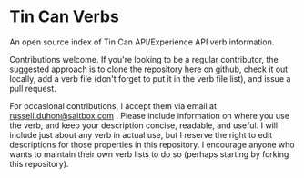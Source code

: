 Tin Can Verbs
=============

An open source index of Tin Can API/Experience API verb information.

Contributions welcome. If you're looking to be a regular contributor, the suggested approach is to clone the
repository here on github, check it out locally, add a verb file (don't forget to put it in the verb file list),
and issue a pull request.

For occasional contributions, I accept them via email at russell.duhon@saltbox.com . Please include information
on where you use the verb, and keep your description concise, readable, and useful. I will include just about
any verb in actual use, but I reserve the right to edit descriptions for those properties in this repository. I
encourage anyone who wants to maintain their own verb lists to do so (perhaps starting by forking this repository).